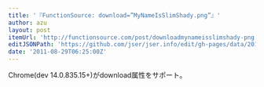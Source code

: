 ```yaml
---
title: '『FunctionSource: download=”MyNameIsSlimShady.png”』'
author: azu
layout: post
itemUrl: 'http://functionsource.com/post/downloadmynameisslimshady-png'
editJSONPath: 'https://github.com/jser/jser.info/edit/gh-pages/data/2011/08/index.json'
date: '2011-08-29T06:25:00Z'
---
```

Chrome(dev 14.0.835.15+)がdownload属性をサポート。

